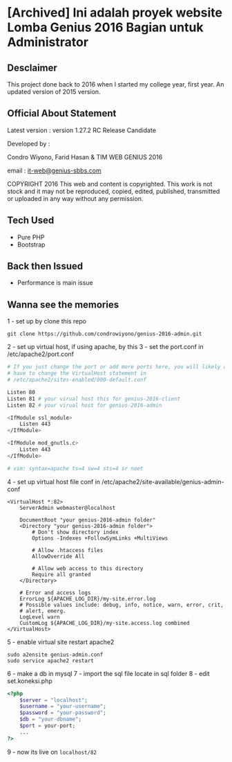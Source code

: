 # [Archived] Ini adalah proyek website Lomba Genius 2016 Bagian untuk Administrator

## Desclaimer
This project done back to 2016 when I started my college year, first year. An updated version of 2015 version.

## Official About Statement
Latest version : version 1.27.2 RC Release Candidate

Developed by :

Condro Wiyono, Farid Hasan & TIM WEB GENIUS 2016

email : it-web@genius-sbbs.com

COPYRIGHT 2016 This web and content is copyrighted.
This work is not stock and it may not be reproduced, copied, edited,
published, transmitted or uploaded in any way without any permission.


## Tech Used
- Pure PHP
- Bootstrap

## Back then Issued 
- Performance is main issue

## Wanna see the memories
1 - set up by clone this repo
````
git clone https://github.com/condrowiyono/genius-2016-admin.git 
````
2 - set up virtual host, if using apache, by this
3 - set the port.conf in /etc/apache2/port.conf
````sh
# If you just change the port or add more ports here, you will likely also
# have to change the VirtualHost statement in
# /etc/apache2/sites-enabled/000-default.conf

Listen 80 
Listen 81 # your virual host this for genius-2016-client
Listen 82 # your virual host for genius-2016-admin

<IfModule ssl_module>
	Listen 443
</IfModule>

<IfModule mod_gnutls.c>
	Listen 443
</IfModule>

# vim: syntax=apache ts=4 sw=4 sts=4 sr noet

````
4 - set up virtual host file conf in /etc/apache2/site-available/genius-admin-conf
````
<VirtualHost *:82>
    ServerAdmin webmaster@localhost

    DocumentRoot "your genius-2016-admin folder"
    <Directory "your genius-2016-admin folder">
        # Don't show directory index
        Options -Indexes +FollowSymLinks +MultiViews

        # Allow .htaccess files
        AllowOverride All

        # Allow web access to this directory
        Require all granted
    </Directory>

    # Error and access logs
    ErrorLog ${APACHE_LOG_DIR}/my-site.error.log
    # Possible values include: debug, info, notice, warn, error, crit,
    # alert, emerg.
    LogLevel warn
    CustomLog ${APACHE_LOG_DIR}/my-site.access.log combined
</VirtualHost>

````
5 - enable virtual site restart apache2
````
sudo a2ensite genius-admin.conf
sudo service apache2 restart
````
6 - make a db in mysql
7 - import the sql file locate in sql folder
8 - edit set.koneksi.php
````php
<?php
	$server = "localhost";
	$username = "your-username"; 
	$password = "your-password"; 
	$db = "your-dbname";
	$port = your-port;
	...
?>
````
9 - now its live on ````localhost/82````
